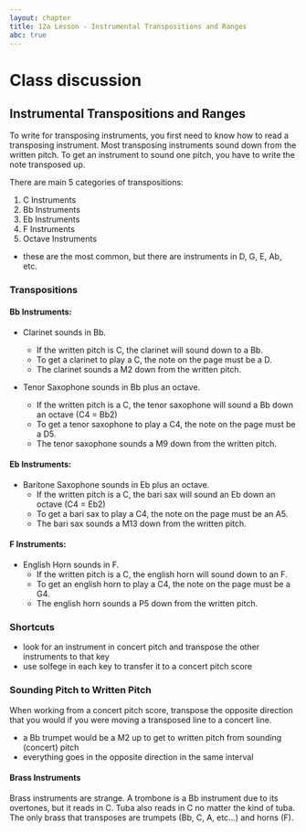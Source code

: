 ```yaml
---
layout: chapter
title: 12a Lesson - Instrumental Transpositions and Ranges
abc: true
---
```


# Class discussion

## Instrumental Transpositions and Ranges

To write for transposing instruments, you first need to know how to read a transposing instrument.
Most transposing instruments sound down from the written pitch. 
To get an instrument to sound one pitch, you have to write the note transposed up. 

There are main 5 categories of transpositions:
1. C Instruments
2. Bb Instruments
3. Eb Instruments
4. F Instruments
5. Octave Instruments
- these are the most common, but there are instruments in D, G, E, Ab, etc. 

### Transpositions
#### Bb Instruments:

- Clarinet sounds in Bb.
  - If the written pitch is C, the clarinet will sound down to a Bb. 
  - To get a clarinet to play a C, the note on the page must be a D. 
  - The clarinet sounds a M2 down from the written pitch.

- Tenor Saxophone sounds in Bb plus an octave.
  - If the written pitch is a C, the tenor saxophone will sound a Bb down an octave (C4 = Bb2)
  - To get a tenor saxophone to play a C4, the note on the page must be a D5.
  - The tenor saxophone sounds a M9 down from the written pitch. 
  
#### Eb Instruments:

- Baritone Saxophone sounds in Eb plus an octave.
   - If the written pitch is a C, the bari sax will sound an Eb down an octave (C4 = Eb2)
  - To get a bari sax to play a C4, the note on the page must be an A5.
  - The bari sax sounds a M13 down from the written pitch.

#### F Instruments:

- English Horn sounds in F.
   - If the written pitch is a C, the english horn will sound down to an F.
  - To get an english horn to play a C4, the note on the page must be a G4.
  - The english horn sounds a P5 down from the written pitch.
  
### Shortcuts

- look for an instrument in concert pitch and transpose the other instruments to that key
- use solfege in each key to transfer it to a concert pitch score

### Sounding Pitch to Written Pitch

When working from a concert pitch score, transpose the opposite direction that you would if you were moving a transposed line to a concert line. 
- a Bb trumpet would be a M2 up to get to written pitch from sounding (concert) pitch
- everything goes in the opposite direction in the same interval

#### Brass Instruments

Brass instruments are strange.
A trombone is a Bb instrument due to its overtones, but it reads in C. 
Tuba also reads in C no matter the kind of tuba. 
The only brass that transposes are trumpets (Bb, C, A, etc...) and horns (F).
